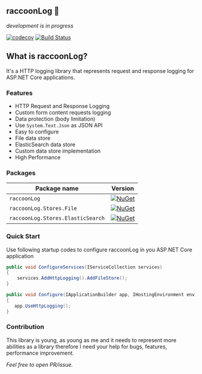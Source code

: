 
## raccoonLog 🦝 

_development is in progress_

[![codecov](https://codecov.io/gh/xsoheilalizadeh/raccoonLog/branch/master/graph/badge.svg)](https://codecov.io/gh/xsoheilalizadeh/raccoonLog)
[![Build Status](https://travis-ci.org/xsoheilalizadeh/raccoonLog.svg?branch=master)](https://travis-ci.org/xsoheilalizadeh/raccoonLog)

## What is raccoonLog?
It's a HTTP logging library that represents request and response logging for ASP.NET Core applications. 

### Features
- HTTP Request and Response Logging
- Custom form content requests logging  
- Data protection (body limitation)
- Use `System.Text.Json` as JSON API
- Easy to configure
- File data store
- ElasticSearch data store
- Custom data store implementation
- High Performance

### Packages

 Package name                              | Version                      
-------------------------------------------|-----------------------------
 `raccoonLog` | [![NuGet](https://img.shields.io/nuget/v/raccoonLog.svg?style=flat-square&label=nuget)](https://www.nuget.org/packages/raccoonLog/) 
 `raccoonLog.Stores.File` | [![NuGet](https://img.shields.io/nuget/v/raccoonLog.Stores.File.svg?style=flat-square&label=nuget)](https://www.nuget.org/packages/raccoonLog.Stores.File/) 
 `raccoonLog.Stores.ElasticSearch` | [![NuGet](https://img.shields.io/nuget/v/raccoonLog.Stores.ElasticSearch.svg?style=flat-square&label=nuget)](https://www.nuget.org/packages/raccoonLog.Stores.ElasticSearch/) 

 ### Quick Start
 
 Use following startup codes to configure raccoonLog in you ASP.NET Core application

```c#
public void ConfigureServices(IServiceCollection services)
{
    services.AddHttpLogging().AddFileStore();
}

public void Configure(IApplicationBuilder app, IHostingEnvironment env)
{
   app.UseHttpLogging();
}
```

### Contribution
This library is young, as young as me and it needs to represent more abilities as a library therefore I need your help for bugs, features, performance improvement.

_Feel free to open PR/issue._

[doc]:https://github.com/xsoheilalizadeh/raccoonLog/wiki
[1]:https://soheilalizadeh.com/http-logging-in-asp-net-core/

